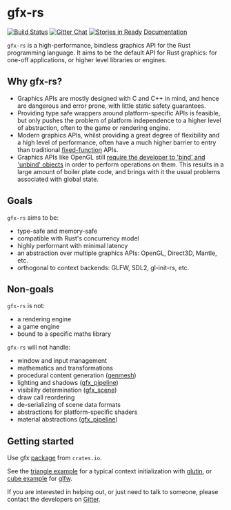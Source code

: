 <!--
    Copyright 2014 The Gfx-rs Developers.

    Licensed under the Apache License, Version 2.0 (the "License");
    you may not use this file except in compliance with the License.
    You may obtain a copy of the License at

        http://www.apache.org/licenses/LICENSE-2.0

    Unless required by applicable law or agreed to in writing, software
    distributed under the License is distributed on an "AS IS" BASIS,
    WITHOUT WARRANTIES OR CONDITIONS OF ANY KIND, either express or implied.
    See the License for the specific language governing permissions and
    limitations under the License.
-->

# gfx-rs

[![Build Status](https://travis-ci.org/gfx-rs/gfx-rs.png?branch=master)](https://travis-ci.org/gfx-rs/gfx-rs)
[![Gitter Chat](https://badges.gitter.im/gfx-rs/gfx-rs.png)](https://gitter.im/gfx-rs/gfx-rs)
[![Stories in Ready](https://badge.waffle.io/gfx-rs/gfx-rs.png?label=S-ready&title=issues)](https://waffle.io/gfx-rs/gfx-rs)
[Documentation](http://gfx-rs.github.io/gfx-rs/gfx/index.html)

`gfx-rs` is a high-performance, bindless graphics API for the Rust
programming language. It aims to be the default API for Rust graphics: for
one-off applications, or higher level libraries or engines.

## Why gfx-rs?

- Graphics APIs are mostly designed with C and C++ in mind, and hence are
  dangerous and error prone, with little static safety guarantees.
- Providing type safe wrappers around platform-specific APIs is feasible, but
  only pushes the problem of platform independence to a higher level of
  abstraction, often to the game or rendering engine.
- Modern graphics APIs, whilst providing a great degree of flexibility and a
  high level of performance, often have a much higher barrier to entry than
  traditional [fixed-function](http://en.wikipedia.org/wiki/Fixed-function) APIs.
- Graphics APIs like OpenGL still [require the developer to 'bind' and 'unbind'
  objects](http://www.arcsynthesis.org/gltut/Basics/Intro%20What%20is%20OpenGL.html#d0e887)
  in order to perform operations on them. This results in a large amount of
  boiler plate code, and brings with it the usual problems associated with
  global state.

## Goals

`gfx-rs` aims to be:

- type-safe and memory-safe
- compatible with Rust's concurrency model
- highly performant with minimal latency
- an abstraction over multiple graphics APIs: OpenGL, Direct3D, Mantle, etc.
- orthogonal to context backends: GLFW, SDL2, gl-init-rs, etc.

## Non-goals

`gfx-rs` is not:

- a rendering engine
- a game engine
- bound to a specific maths library

`gfx-rs` will not handle:

- window and input management
- mathematics and transformations
- procedural content generation ([genmesh](http://github.com/gfx-rs/genmesh))
- lighting and shadows ([gfx_pipeline](http://github.com/kvark/gfx_pipeline))
- visibility determination ([gfx_scene](http://github.com/gfx-rs/gfx_scene))
- draw call reordering
- de-serializing of scene data formats
- abstractions for platform-specific shaders
- material abstractions ([gfx_pipeline](http://github.com/kvark/gfx_pipeline))

## Getting started

Use gfx [package](https://crates.io/crates/gfx) from `crates.io`.

See the [triangle example](examples/triangle) for a typical context
initialization with [glutin](https://github.com/tomaka/glutin/), or
[cube example](examples/cube) for [glfw](https://github.com/bjz/glfw-rs/).

If you are interested in helping out, or just need to talk to someone,
please contact the developers on [Gitter](https://gitter.im/gfx-rs/gfx-rs).
